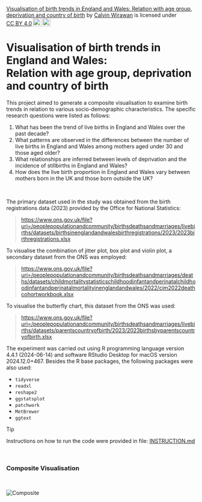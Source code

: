  <p xmlns:cc="http://creativecommons.org/ns#" xmlns:dct="http://purl.org/dc/terms/"><a property="dct:title" rel="cc:attributionURL" href="https://github.com/calvin-wirawan/INF4000">Visualisation of birth trends in England and Wales: Relation with age group, deprivation and country of birth</a> by <a rel="cc:attributionURL dct:creator" property="cc:attributionName" href="https://github.com/calvin-wirawan">Calvin Wirawan</a> is licensed under <a href="https://creativecommons.org/licenses/by/4.0/?ref=chooser-v1" target="_blank" rel="license noopener noreferrer" style="display:inline-block;">CC BY 4.0<img style="height:22px!important;margin-left:3px;vertical-align:text-bottom;" src="https://mirrors.creativecommons.org/presskit/icons/cc.svg?ref=chooser-v1" alt=""><img style="height:22px!important;margin-left:3px;vertical-align:text-bottom;" src="https://mirrors.creativecommons.org/presskit/icons/by.svg?ref=chooser-v1" alt=""></a></p>  

# Visualisation of birth trends in England and Wales: <br>Relation with age group, deprivation and country of birth

This project aimed to generate a composite visualisation to examine birth trends in relation to various socio-demographic characteristics. The specific research questions 
were listed as follows:
1.	What has been the trend of live births in England and Wales over the past decade?
2.	What patterns are observed in the differences between the number of live births in England and Wales among mothers aged under 30 and those aged older?
3.	What relationships are inferred between levels of deprivation and the incidence of stillbirths in England and Wales?
4.	How does the live birth proportion in England and Wales vary between mothers born in the UK and those born outside the UK?
<br/>

The primary dataset used in the study was obtained from the birth registrations data (2023) provided by the Office for National Statistics:
> https://www.ons.gov.uk/file?uri=/peoplepopulationandcommunity/birthsdeathsandmarriages/livebirths/datasets/birthsinenglandandwalesbirthregistrations/2023/2023birthregistrations.xlsx

To visualise the combination of jitter plot, box plot and violin plot, a secondary dataset from the ONS was employed:
> https://www.ons.gov.uk/file?uri=/peoplepopulationandcommunity/birthsdeathsandmarriages/deaths/datasets/childmortalitystatisticschildhoodinfantandperinatalchildhoodinfantandperinatalmortalityinenglandandwales/2022/cim2022deathcohortworkbook.xlsx

To visualise the butterfly chart, this dataset from the ONS was used:
> https://www.ons.gov.uk/file?uri=/peoplepopulationandcommunity/birthsdeathsandmarriages/livebirths/datasets/parentscountryofbirth/2023/2023birthsbyparentscountryofbirth.xlsx

The experiment was carried out using R programming language version 4.4.1 (2024-06-14) and software RStudio Desktop 
for macOS version 2024.12.0+467. Besides the R base packages, the following packages were also used: 
- `tidyverse`
- `readxl`
- `reshape2`
- `ggstatsplot`
- `patchwork`
- `MetBrewer`
- `ggtext`

> [!TIP]
> Instructions on how to run the code were provided in file: [INSTRUCTION.md](INSTRUCTION.md)
<br/>

### Composite Visualisation
<br/>

![Composite](https://github.com/user-attachments/assets/7c5eafce-dd79-4baf-a0a6-57dafca3cd2c)
